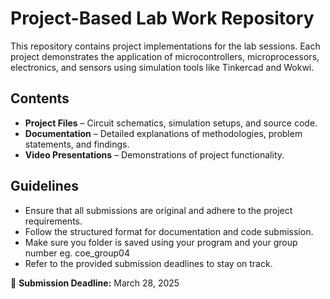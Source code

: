# Project-Based Lab Work Repository

This repository contains project implementations for the lab sessions. Each project demonstrates the application of microcontrollers, microprocessors, electronics, and sensors using simulation tools like Tinkercad and Wokwi.

## Contents
- **Project Files** – Circuit schematics, simulation setups, and source code.  
- **Documentation** – Detailed explanations of methodologies, problem statements, and findings.  
- **Video Presentations** – Demonstrations of project functionality.  

## Guidelines
- Ensure that all submissions are original and adhere to the project requirements.  
- Follow the structured format for documentation and code submission.  
- Make sure you folder is saved using your program and your group number eg. coe_group04
- Refer to the provided submission deadlines to stay on track.  

📌 **Submission Deadline:** March 28, 2025  
